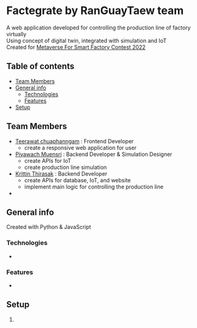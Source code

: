 # Factegrate by RanGuayTaew team
A web application developed for controlling the production line of factory virtually <br />
Using concept of digital twin, integrated with simulation and IoT <br /> 
Created for [Metaverse For Smart Factory Contest 2022](https://smartfactory.hcilab.net/2022/09/22/%e0%b8%9c%e0%b8%a5%e0%b8%81%e0%b8%b2%e0%b8%a3%e0%b9%81%e0%b8%82%e0%b9%88%e0%b8%87%e0%b8%82%e0%b8%b1%e0%b8%99-metaverse-for-smart-factory-contest-2022/?fbclid=IwAR3097okwehSnQNtr3hrOl-aQSn46VnrKpta3TG6Xcrtuj3ZmPd6akyFDeI)

## Table of contents
* [Team Members](#team-members)
* [General info](#general-info)
  * [Technologies](#technologies)
  * [Features](#features)
* [Setup](#setup)

## Team Members
- [Teerawat chuaphanngam](https://github.com/phukaokub) : Frontend Developer 
  - create a responsive web application for user
- [Piyawach Muensri](https://github.com/FireCrackerX) : Backend Developer & Simulation Designer
  - create APIs for IoT
  - create production line simulation
- [Krittin Thirasak](https://github.com/krittintrs) : Backend Developer 
  - create APIs for database, IoT, and website
  - implement main logic for controlling the production line  
- 

## General info
Created with Python & JavaScript

### Technologies
- 
	
### Features
- 

## Setup
1. 
